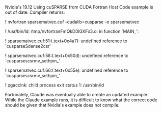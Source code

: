 Nvidia's 19.12 Using cuSPARSE from CUDA Fortran Host Code example is out of date:
Compiler returns:

! nvfortran sparsematvec.cuf -cudalib=cusparse -o sparsematvec

! /usr/bin/ld: /tmp/nvfortranFmQkD0IGXFx3.o: in function `MAIN_':

! sparsematvec.cuf:51:(.text+0x4a7): undefined reference to `cusparseSdense2csr'

! sparsematvec.cuf:58:(.text+0x50d): undefined reference to `cusparsescsrmv_sethpm_'

! sparsematvec.cuf:66:(.text+0x55e): undefined reference to `cusparsescsrmv_sethpm_'

! pgacclnk: child process exit status 1: /usr/bin/ld

Fortunately, Claude was eventually able to create an updated example. While the Claude example runs, it is difficult to know what the correct code should be given that Nvidia's example does not compile.
